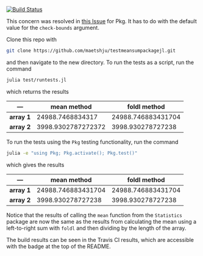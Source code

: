 [![Build Status](https://travis-ci.com/maetshju/testmeansumpackagejl.svg?branch=main)](https://travis-ci.com/maetshju/testmeansumpackagejl)

This concern was resolved in [this Issue](https://github.com/JuliaLang/Pkg.jl/issues/2298) for Pkg. It has to do with the default value for the `check-bounds` argument.

Clone this repo with

```bash
git clone https://github.com/maetshju/testmeansumpackagejl.git
```

and then navigate to the new directory. To run the tests as a script, run the command

```bash
julia test/runtests.jl
```

which returns the results
   
—           | mean method        | foldl method      
------------|--------------------|-------------------
**array 1** | 24988.7468834317   | 24988.746883431704
**array 2** | 3998.9302787272372 | 3998.930278727238

To run the tests using the `Pkg` testing functionality, run the command

```bash
julia -e "using Pkg; Pkg.activate(); Pkg.test()"
```

which gives the results

—           | mean method        | foldl method      
------------|--------------------|-------------------
**array 1** | 24988.746883431704 | 24988.746883431704
**array 2** | 3998.930278727238  | 3998.930278727238

Notice that the results of calling the `mean` function from the `Statistics` package are now the same as the results from calculating the mean using a left-to-right sum with `foldl` and then dividing by the length of the array.

The build results can be seen in the Travis CI results, which are accessible with the badge at the top of the README.
